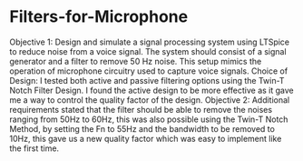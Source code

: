 # Filters-for-Microphone
Objective 1: Design and simulate a signal processing system using LTSpice to reduce noise from a voice signal. The system should consist of a signal generator and a filter to remove 50 Hz noise. This setup mimics the operation of microphone circuitry used to capture voice signals. 
Choice of Design: I tested both active and passive filtering options using the Twin-T Notch Filter Design.
                  I found the active design to be more effective as it gave me a way to control the quality factor of the design. 
Objective 2: Additional requirements stated that the filter should be able to remove the noises ranging from 50Hz to 60Hz, this was also possible using the Twin-T Notch Method, by setting the Fn to 55Hz and the bandwidth to be removed to 10Hz, this gave us a new quality factor which was easy to implement like the first time. 
